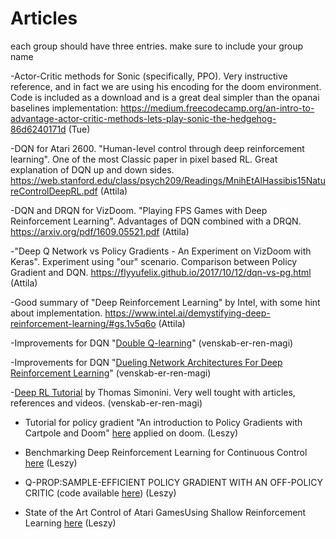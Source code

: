 # Articles
each group should have three entries. make sure to include your group name

  -Actor-Critic methods for Sonic (specifically, PPO). Very instructive reference, and in fact we are using his encoding for the doom environment. Code is included as a download and is a great deal simpler than the opanai baselines implementation: https://medium.freecodecamp.org/an-intro-to-advantage-actor-critic-methods-lets-play-sonic-the-hedgehog-86d6240171d (Tue)
  
  -DQN for Atari 2600. "Human-level control through deep reinforcement learning". One of the most Classic paper in pixel based RL. Great explanation of DQN up and down sides. https://web.stanford.edu/class/psych209/Readings/MnihEtAlHassibis15NatureControlDeepRL.pdf (Attila)
  
  -DQN and DRQN for VizDoom. "Playing FPS Games with Deep Reinforcement Learning". Advantages of DQN combined with a DRQN.  https://arxiv.org/pdf/1609.05521.pdf (Attila)
  
  -"Deep Q Network vs Policy Gradients - An Experiment on VizDoom with Keras". Experiment using "our" scenario. Comparison between Policy Gradient and DQN. https://flyyufelix.github.io/2017/10/12/dqn-vs-pg.html (Attila)
  
  -Good summary of "Deep Reinforcement Learning" by Intel, with some hint about implementation. https://www.intel.ai/demystifying-deep-reinforcement-learning/#gs.1v5q6o (Attila)
  
  -Improvements for DQN "[Double Q-learning](https://papers.nips.cc/paper/3964-double-q-learning)" (venskab-er-ren-magi)
  
  -Improvements for DQN "[Dueling Network Architectures For Deep Reinforcement Learning](https://arxiv.org/pdf/1511.06581.pdf)" (venskab-er-ren-magi)
  
  -[Deep RL Tutorial](https://simoninithomas.github.io/Deep_reinforcement_learning_Course/) by Thomas Simonini. Very well tought with articles, references and videos. (venskab-er-ren-magi)

  - Tutorial for policy gradient "An introduction to Policy Gradients with Cartpole and Doom" [here](https://medium.freecodecamp.org/an-introduction-to-policy-gradients-with-cartpole-and-doom-495b5ef2207f?fbclid=IwAR3wzmtKkvSqSVRUuerrnu1eUYeOeK5ntjVerayTY0WLgASPgoshsnpnBvE) applied on doom. (Leszy)

  - Benchmarking Deep Reinforcement Learning for Continuous Control [here](https://arxiv.org/pdf/1604.06778.pdf) (Leszy)


  - Q-PROP:SAMPLE-EFFICIENT POLICY GRADIENT WITH AN OFF-POLICY CRITIC (code available [here](https://arxiv.org/pdf/1611.02247.pdf)) (Leszy)


  - State of the Art Control of Atari GamesUsing Shallow Reinforcement Learning [here](http://www.ifaamas.org/Proceedings/aamas2016/pdfs/p485.pdf) (Leszy)

